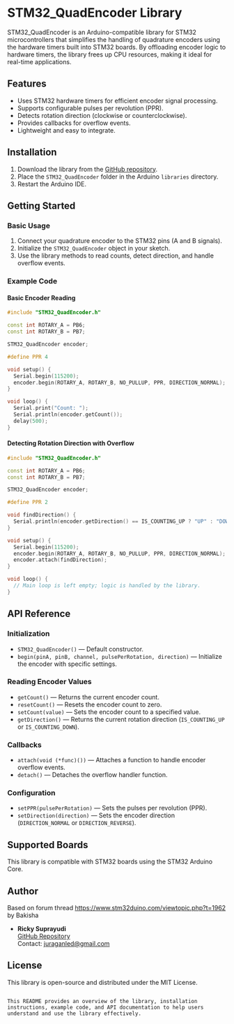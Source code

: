 # STM32_QuadEncoder Library

STM32_QuadEncoder is an Arduino-compatible library for STM32 microcontrollers that simplifies the handling of quadrature encoders using the hardware timers built into STM32 boards. By offloading encoder logic to hardware timers, the library frees up CPU resources, making it ideal for real-time applications.

## Features

- Uses STM32 hardware timers for efficient encoder signal processing.
- Supports configurable pulses per revolution (PPR).
- Detects rotation direction (clockwise or counterclockwise).
- Provides callbacks for overflow events.
- Lightweight and easy to integrate.

## Installation

1. Download the library from the [GitHub repository](https://github.com/juraganled/STM32_QuadEncoder).
2. Place the `STM32_QuadEncoder` folder in the Arduino `libraries` directory.
3. Restart the Arduino IDE.

## Getting Started

### Basic Usage

1. Connect your quadrature encoder to the STM32 pins (A and B signals).
2. Initialize the `STM32_QuadEncoder` object in your sketch.
3. Use the library methods to read counts, detect direction, and handle overflow events.

### Example Code

#### Basic Encoder Reading

```cpp
#include "STM32_QuadEncoder.h"

const int ROTARY_A = PB6;
const int ROTARY_B = PB7;

STM32_QuadEncoder encoder;

#define PPR 4

void setup() {
  Serial.begin(115200);
  encoder.begin(ROTARY_A, ROTARY_B, NO_PULLUP, PPR, DIRECTION_NORMAL);
}

void loop() {
  Serial.print("Count: ");
  Serial.println(encoder.getCount());
  delay(500);
}
```

#### Detecting Rotation Direction with Overflow

```cpp
#include "STM32_QuadEncoder.h"

const int ROTARY_A = PB6;
const int ROTARY_B = PB7;

STM32_QuadEncoder encoder;

#define PPR 2

void findDirection() {
  Serial.println(encoder.getDirection() == IS_COUNTING_UP ? "UP" : "DOWN");
}

void setup() {
  Serial.begin(115200);
  encoder.begin(ROTARY_A, ROTARY_B, NO_PULLUP, PPR, DIRECTION_NORMAL);
  encoder.attach(findDirection);
}

void loop() {
  // Main loop is left empty; logic is handled by the library.
}
```

## API Reference

### Initialization
- `STM32_QuadEncoder()` — Default constructor.
- `begin(pinA, pinB, channel, pulsePerRotation, direction)` — Initialize the encoder with specific settings.

### Reading Encoder Values
- `getCount()` — Returns the current encoder count.
- `resetCount()` — Resets the encoder count to zero.
- `setCount(value)` — Sets the encoder count to a specified value.
- `getDirection()` — Returns the current rotation direction (`IS_COUNTING_UP` or `IS_COUNTING_DOWN`).

### Callbacks
- `attach(void (*func)())` — Attaches a function to handle encoder overflow events.
- `detach()` — Detaches the overflow handler function.

### Configuration
- `setPPR(pulsePerRotation)` — Sets the pulses per revolution (PPR).
- `setDirection(direction)` — Sets the encoder direction (`DIRECTION_NORMAL` or `DIRECTION_REVERSE`).

## Supported Boards

This library is compatible with STM32 boards using the STM32 Arduino Core.

## Author

Based on forum thread https://www.stm32duino.com/viewtopic.php?t=1962 by Bakisha

- **Ricky Suprayudi**  
  [GitHub Repository](https://github.com/juraganled/STM32_QuadEncoder)  
  Contact: juraganled@gmail.com

## License

This library is open-source and distributed under the MIT License.
```

This README provides an overview of the library, installation instructions, example code, and API documentation to help users understand and use the library effectively.